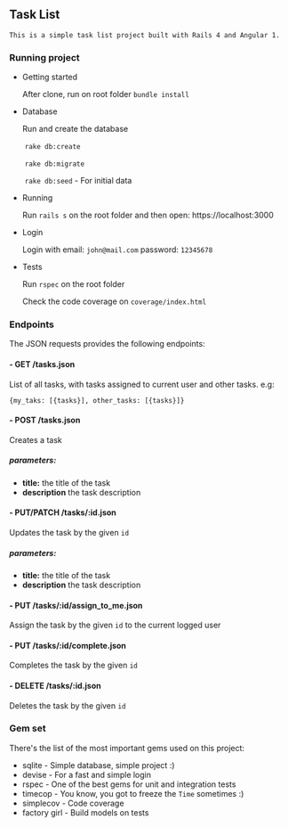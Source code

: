 ## Task List
	
	This is a simple task list project built with Rails 4 and Angular 1.

### Running project

* Getting started
  
  After clone, run on root folder ```bundle install```
  
* Database

  Run and create the database
  
    ```rake db:create```
  
    ```rake db:migrate```
    
    ```rake db:seed``` - For initial data
  
* Running

  Run ```rails s``` on the root folder and then open: https://localhost:3000
  
* Login

  Login with email: ```john@mail.com``` password: ```12345678```
  
* Tests

  Run ```rspec``` on the root folder
  
  Check the code coverage on `coverage/index.html`

### Endpoints

The JSON requests provides the following endpoints:

#### - GET /tasks.json

List of all tasks, with tasks assigned to current user and other tasks. e.g:

```{my_taks: [{tasks}], other_tasks: [{tasks}]}```

#### - POST /tasks.json

Creates a task

##### parameters:

* **title:** the title of the task
* **description** the task description

#### - PUT/PATCH /tasks/:id.json

Updates the task by the given `id`

##### parameters:

* **title:** the title of the task
* **description** the task description

#### - PUT /tasks/:id/assign_to_me.json

Assign the task by the given `id` to the current logged user

#### - PUT /tasks/:id/complete.json

Completes the task by the given `id`

#### - DELETE /tasks/:id.json

Deletes the task by the given `id`

### Gem set

There's the list of the most important gems used on this project:

* sqlite - Simple database, simple project :)
* devise - For a fast and simple login
* rspec - One of the best gems for unit and integration tests
* timecop - You know, you got to freeze the `Time` sometimes :)
* simplecov - Code coverage
* factory girl - Build models on tests
